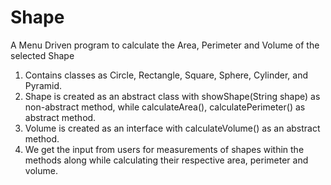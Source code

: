 # Shape
A Menu Driven program to calculate the Area, Perimeter and Volume of the selected Shape
1. Contains classes as Circle, Rectangle, Square, Sphere, Cylinder, and Pyramid.
2. Shape is created as an abstract class with showShape(String shape) as non-abstract method, while calculateArea(), calculatePerimeter() as abstract method.
3. Volume is created as an interface with calculateVolume() as an abstract method.
4.  We get the input from users for measurements of shapes within the methods along while calculating their respective area, perimeter and volume.
